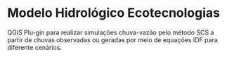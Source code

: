 # Modelo Hidrológico Ecotecnologias
QGIS Plu-gin para realizar simulações chuva-vazão pelo método SCS a partir de chuvas observadas ou geradas por meio de equações IDF para diferente cenários.
